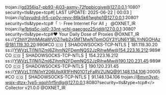 trojan://gd356iq7-pb93-4j03-axmy-72fppbicgive@127.0.0.1:1080?security=tls&type=tcp#[ LAST UPDATE: 2025-06-22 | 00:03 ]
trojan://q1qvudrd-jlr5-cp0v-reyv-86k5k61wghp1@127.0.0.1:2080?security=tls&type=tcp#「 ✨ Free Internet For All 」 @OXNET_IR
trojan://w1btjq5c-iol0-33nt-ychl-qaecgoz25rid@127.0.0.1:3080?security=tls&type=tcp#❤️ Your Daily Dose of Proxies @OXNET_IR
ss://Y2hhY2hhMjAtaWV0Zi1wb2x5MTMwNTpmOGY3YUN6Y1BLYnNGOHAz@181.119.30.20:990#CO 🇨🇴 ┇ SHADOWSOCKS-TCP-NTLS ┇ 181.119.30.20
ss://YWVzLTI1Ni1jZmI6ZjhmN2FDemNQS2JzRjhwMw@154.223.16.212:989#CO 🇨🇴 ┇ SHADOWSOCKS-TCP-NTLS ┇ 154.223.16.212
ss://YWVzLTI1Ni1jZmI6ZjhmN2FDemNQS2JzRjhwMw@190.120.231.45:989#CO 🇨🇴 ┇ SHADOWSOCKS-TCP-NTLS ┇ 190.120.231.45
ss://YWVzLTI1Ni1nY206UlpXR1FHN01OTzFaRVZUNQ@91.148.134.106:20005#CO 🇨🇴 ┇ SHADOWSOCKS-TCP-NTLS ┇ 91.148.134.106
trojan://8mvn3yxt-wqjx-dtzx-1yp5-xqoh1rf5rdlg@127.0.0.1:8080?security=tls&type=tcp#</> Collector v21.0.0 @OXNET_IR